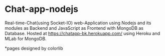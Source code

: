 # Chat-app-nodejs

Real-time-Chat(using Socket-IO) web-Application using Nodejs and its modules as Backend and JavaScript as Frontend with MongoDB as Database.
Hosted at https://chatapp-bk.herokuapp.com/ using Heroku and MLab for MongoDB.



*pages designed by colorlib

